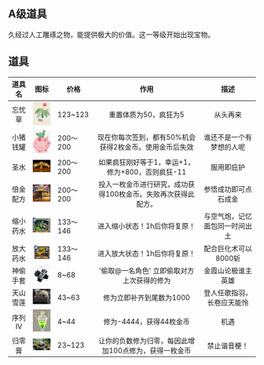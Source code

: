 ## A级道具

久经过人工雕琢之物，能提供极大的价值。这一等级开始出现宝物。

## 道具

| 道具名 |                             图标                             | 价格   |  作用  |        描述        |
| :----: | :----------------------------------------------------------: | ------ |  :----: | :----------------: |
|忘忧草| <img src="../img/1586412660286.png" alt="image-20200318011118476" style="width:75px;" />|123~123|重置体质为50，疯狂为5|从头再来|
|小猪钱罐| <img src="../img/1586412156878.png" alt="image-20200318011118476" style="width:75px;" />	| 200～200	|现在你每次签到，都有50%机会获得2枚金币。使用金币后失效|谁还不是一个有梦想的人呢|
|圣水| <img src="../img/1586412212839.png" alt="image-20200318011118476" style="width:75px;" />	| 200～200	|如果疯狂刚好等于1，幸运+1，修为+800，否则疯狂-11|服用即庇护|
|倍金配方| <img src="../img/1586412283516.png" alt="image-20200318011118476" style="width:75px;" />	| 200～200	|投入一枚金币进行研究，成功获得100枚金币。失败再次获得此配方。|参悟成功即可点石成金|
|  缩小药水	|	<img src="../img/1586347865509.png" alt="image-20200318011118476" style="width:75px;" />																							|133～146		| 进入缩小状态！1h后你将复原！						|与空气炮，记忆面包同一时间出土					|
|  放大药水	|	<img src="../img/1589437666153.png" alt="image-20200318011118476" style="width:75px;" />																							|133～146		| 进入放大状态！1h后你将复原！						|配合巨化术可以8000斩					|
|  神偷手套	|	<img src="../img/1589437720809.png" alt="image-20200318011118476" style="width:75px;" />																							|8~68		| '偷取@一名角色' 立即偷取对方上次获得的修为					|金霞山论极谁主英雄					|
|  天山雪莲	|	<img src="../img/1589437835005.png" style="width:75px;" />																							|43~63		| 修为立即补齐到尾数为1000					|登人任歌指羽，长卷应天能怜					|
|  序列IV	|	<img src="../img/1589438049790.png" style="width:75px;" />																							|4~44		| 修为-4444，获得44枚金币					|机遇					|
|  归零膏	|	<img src="../img/1589438178197.png" style="width:75px;" />																							|23~123		| 让你的负数修为归零，每因此增加100点修为，获得一枚金币					|禁止谐音梗！					|
